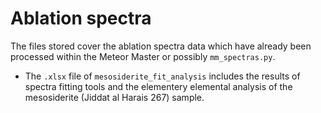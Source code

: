 # Ablation spectra
The files stored cover the ablation spectra data which have already been processed within the Meteor Master or possibly `mm_spectras.py`. 
* The `.xlsx` file of `mesosiderite_fit_analysis` includes the results of spectra fitting tools and the elementery elemental analysis of the mesosiderite (Jiddat al Harais 267) sample.
